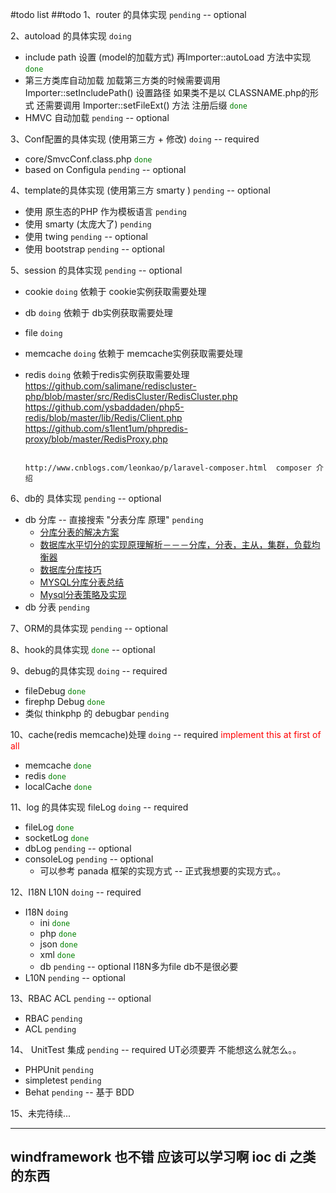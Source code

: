 #todo list
##todo
1、router 的具体实现   `pending`  -- optional

2、autoload 的具体实现   `doing`

   * include path 设置 (model的加载方式)  再Importer::autoLoad 方法中实现  <font color="green">`done`</font>
   * 第三方类库自动加载 加载第三方类的时候需要调用Importer::setIncludePath() 设置路径 如果类不是以 CLASSNAME.php的形式
     还需要调用 Importer::setFileExt() 方法 注册后缀 <font color="green">`done`</font>
   * HMVC 自动加载 `pending`  -- optional

3、Conf配置的具体实现 (使用第三方 + 修改)   `doing`  -- required

   * core/SmvcConf.class.php  <font color="green">`done`</font>
   * based on Configula `pending`  -- optional

4、template的具体实现 (使用第三方 smarty )   `pending`  -- optional

   * 使用 原生态的PHP 作为模板语言  `pending`
   * 使用 smarty (太庞大了)  `pending`
   * 使用 twing  `pending` -- optional
   * 使用 bootstrap  `pending` -- optional

5、session 的具体实现   `pending` -- optional

   * cookie   `doing` 依赖于 cookie实例获取需要处理
   * db   `doing`  依赖于 db实例获取需要处理
   * file   `doing`
   * memcache   `doing`  依赖于 memcache实例获取需要处理
   * redis   `doing`  依赖于redis实例获取需要处理   https://github.com/salimane/rediscluster-php/blob/master/src/RedisCluster/RedisCluster.php
                                                 https://github.com/ysbaddaden/php5-redis/blob/master/lib/Redis/Client.php
                                                 https://github.com/s1lent1um/phpredis-proxy/blob/master/RedisProxy.php


                                                 http://www.cnblogs.com/leonkao/p/laravel-composer.html  composer 介绍

6、db的 具体实现   `pending` -- optional

   * db 分库 --  直接搜索 "分表分库 原理"   `pending`
       * [分库分表的解决方案](http://www.cnblogs.com/littlehb/archive/2012/04/22/2465453.html "分库分表的解决方案")
       * [数据库水平切分的实现原理解析－－－分库，分表，主从，集群，负载均衡器](http://zhengdl126.iteye.com/blog/419850 "数据库水平切分的实现原理解析－－－分库，分表，主从，集群，负载均衡器")
       * [数据库分库技巧](http://wenku.baidu.com/link?url=DvH7E3jZE72Id7jESFNbm5QVS4wWO_YFK54rqsQhIrXa-TMmZPOzXD707DHj7JUTVT20jIY8DTrtzyKR-jdsDsQAikpuH8u4J_10oec3g_i "数据库分库技巧")
       * [MYSQL分库分表总结](http://wentao365.iteye.com/blog/1740874 "MYSQL分库分表总结")
       * [Mysql分表策略及实现](http://gubaojian.blog.163.com/blog/static/16617990820133183334047/ "Mysql分表策略及实现")
   * db 分表   `pending`

7、ORM的具体实现   `pending`   -- optional

8、hook的具体实现   <font color="green">`done`</font>  -- optional

9、debug的具体实现  `doing`   -- required

  * fileDebug  <font color="green">`done`</font>
  * firephp Debug   <font color="green">`done`</font>
  * 类似 thinkphp 的 debugbar  `pending`

10、cache(redis memcache)处理   `doing`   -- required <font color="red">implement this at first of all</font>

   * memcache <font color="green">`done`</font>
   * redis   <font color="green">`done`</font>
   * localCache  <font color="green">`done`</font>


11、log 的具体实现   fileLog  `doing`  -- required

   * fileLog  <font color="green">`done`</font>
   * socketLog <font color="green">`done`</font>
   * dbLog  `pending` -- optional
   * consoleLog `pending` -- optional
      * 可以参考 panada 框架的实现方式 -- 正式我想要的实现方式。。

12、I18N L10N   `doing`  -- required

   * I18N  `doing`
      * ini <font color="green">`done`</font>
      * php <font color="green">`done`</font>
      * json <font color="green">`done`</font>
      * xml <font color="green">`done`</font>
      * db `pending` -- optional I18N多为file db不是很必要
   * L10N  `pending` -- optional

13、RBAC ACL  `pending`   -- optional

   * RBAC   `pending`
   * ACL   `pending`

14、 UnitTest 集成  `pending`  -- required UT必须要弄 不能想这么就怎么。。

   * PHPUnit `pending`
   * simpletest `pending`
   * Behat `pending`  -- 基于 BDD

15、未完待续...

---

 windframework 也不错 应该可以学习啊 ioc di 之类的东西
----